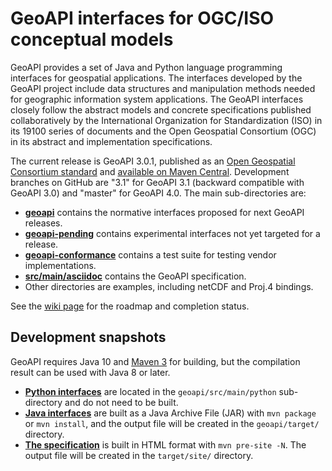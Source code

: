 # GeoAPI interfaces for OGC/ISO conceptual models

GeoAPI provides a set of Java and Python language programming interfaces for geospatial applications.
The interfaces developed by the GeoAPI project include data structures and manipulation methods needed
for geographic information system applications. The GeoAPI interfaces closely follow the abstract models
and concrete specifications published collaboratively by the International Organization for Standardization (ISO)
in its 19100 series of documents and the Open Geospatial Consortium (OGC) in its abstract and implementation specifications.

The current release is GeoAPI 3.0.1, published as an
[Open Geospatial Consortium standard](http://www.opengeospatial.org/standards/geoapi/) and
[available on Maven Central](http://search.maven.org/#artifactdetails%7Corg.opengis%7Cgeoapi%7C3.0.1%7Cbundle).
Development branches on GitHub are "3.1" for GeoAPI 3.1 (backward compatible with GeoAPI 3.0)
and "master" for GeoAPI 4.0. The main sub-directories are:

* **[geoapi](https://github.com/opengeospatial/geoapi/tree/master/geoapi)**
  contains the normative interfaces proposed for next GeoAPI releases.
* **[geoapi-pending](https://github.com/opengeospatial/geoapi/tree/master/geoapi-pending)**
  contains experimental interfaces not yet targeted for a release.
* **[geoapi-conformance](https://github.com/opengeospatial/geoapi/tree/master/geoapi-conformance)**
  contains a test suite for testing vendor implementations.
* **[src/main/asciidoc](https://github.com/opengeospatial/geoapi/tree/master/src/main/asciidoc)**
  contains the GeoAPI specification.
* Other directories are examples, including netCDF and Proj.4 bindings.

See the [wiki page](https://github.com/opengeospatial/geoapi/wiki) for the roadmap and completion status.


## Development snapshots

GeoAPI requires Java 10 and [Maven 3](http://maven.apache.org) for building,
but the compilation result can be used with Java 8 or later.

* **[Python interfaces](http://www.geoapi.org/snapshot/python/index.html)**
  are located in the `geoapi/src/main/python` sub-directory
  and do not need to be built.
* **[Java interfaces](http://www.geoapi.org/snapshot/javadoc/index.html)**
  are built as a Java Archive File (JAR) with `mvn package` or `mvn install`,
  and the output file will be created in the `geoapi/target/` directory.
* **[The specification](http://www.geoapi.org/snapshot/standard_document.html)**
  is built in HTML format with `mvn pre-site -N`.
  The output file will be created in the `target/site/` directory.
